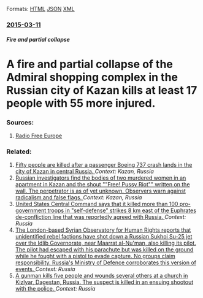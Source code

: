 
Formats: [HTML](/news/2015/03/11/a-fire-and-partial-collapse-of-the-admiral-shopping-complex-in-the-russian-city-of-kazan-kills-at-least-17-people-with-55-more-injured.html)  [JSON](/news/2015/03/11/a-fire-and-partial-collapse-of-the-admiral-shopping-complex-in-the-russian-city-of-kazan-kills-at-least-17-people-with-55-more-injured.json)  [XML](/news/2015/03/11/a-fire-and-partial-collapse-of-the-admiral-shopping-complex-in-the-russian-city-of-kazan-kills-at-least-17-people-with-55-more-injured.xml)  

### [2015-03-11](/news/2015/03/11/index.md)

##### Fire and partial collapse
# A fire and partial collapse of the Admiral shopping complex in the Russian city of Kazan kills at least 17 people with 55 more injured. 




### Sources:

1. [Radio Free Europe](http://www.rferl.org/content/russia-tatarstan-kazan-fire/26900701.html)

### Related:

1. [Fifty people are killed after a passenger Boeing 737 crash lands in the city of Kazan in central Russia. ](/news/2013/11/17/fifty-people-are-killed-after-a-passenger-boeing-737-crash-lands-in-the-city-of-kazan-in-central-russia.md) _Context: Kazan, Russia_
2. [Russian investigators find the bodies of two murdered women in an apartment in Kazan and the shout ""Free! Pussy Riot"" written on the wall. The perpetrator is as of yet unknown. Observers warn against radicalism and false flags. ](/news/2012/08/30/russian-investigators-find-the-bodies-of-two-murdered-women-in-an-apartment-in-kazan-and-the-shout-free-pussy-riot-written-on-the-wall.md) _Context: Kazan, Russia_
3. [United States Central Command says that it killed more than 100 pro-government troops in "self-defense" strikes 8 km east of the Euphrates de-confliction line that was reportedly agreed with Russia. ](/news/2018/02/7/united-states-central-command-says-that-it-killed-more-than-100-pro-government-troops-in-self-defense-strikes-8-km-east-of-the-euphrates-d.md) _Context: Russia_
4. [The London-based Syrian Observatory for Human Rights reports that unidentified rebel factions have shot down a Russian Sukhoi Su-25 jet over the Idlib Governorate, near Maarrat al-Nu'man, also killing its pilot. The pilot had escaped with his parachute but was killed on the ground while he fought with a pistol to evade capture. No groups claim responsibility. Russia's Ministry of Defence corroborates this version of events. ](/news/2018/02/3/the-london-based-syrian-observatory-for-human-rights-reports-that-unidentified-rebel-factions-have-shot-down-a-russian-sukhoi-su-25-jet-over.md) _Context: Russia_
5. [A gunman kills five people and wounds several others at a church in Kizlyar, Dagestan, Russia. The suspect is killed in an ensuing shootout with the police. ](/news/2018/02/18/a-gunman-kills-five-people-and-wounds-several-others-at-a-church-in-kizlyar-dagestan-russia-the-suspect-is-killed-in-an-ensuing-shootout.md) _Context: Russia_
